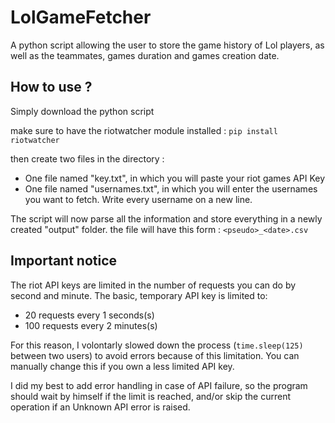 # LolGameFetcher
A python script allowing the user to store the game history of Lol players, as well as the teammates, games duration and games creation date.

## How to use ? 
Simply download the python script

make sure to have the riotwatcher module installed : 
`pip install riotwatcher`

then create two files in the directory :
- One file named "key.txt", in which you will paste your riot games API Key
- One file named "usernames.txt", in which you will enter the usernames you want to fetch. Write every username on a new line.

The script will now parse all the information and store everything in a newly created "output" folder.
the file will have this form : 
`<pseudo>_<date>.csv`

## Important notice

The riot API keys are limited in the number of requests you can do by second and minute.
The basic, temporary API key is limited to:
- 20 requests every 1 seconds(s)
- 100 requests every 2 minutes(s)

For this reason, I volontarly slowed down the process (`time.sleep(125)` between two users) to avoid errors because of this limitation.
You can manually change this if you own a less limited API key.

I did my best to add error handling in case of API failure, so the program should wait by himself if the limit is reached, and/or skip the current operation if an Unknown API error is raised.

